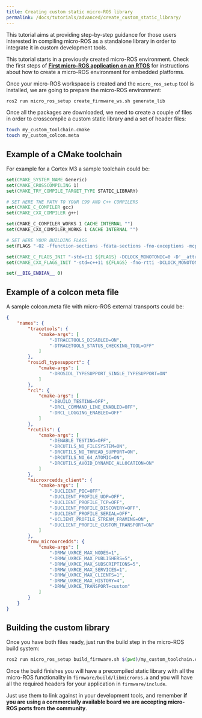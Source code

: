 ```yaml
---
title: Creating custom static micro-ROS library 
permalink: /docs/tutorials/advanced/create_custom_static_library/
---
```


This tutorial aims at providing step-by-step guidance for those users interested in compiling micro-ROS as a standalone library in order to integrate it in custom development tools.

This tutorial starts in a previously created micro-ROS environment. Check the first steps of [**First micro-ROS application on an RTOS**](../first_application_rtos/) for instructions about how to create a micro-ROS environment for embedded platforms.

Once your micro-ROS workspace is created and the `micro_ros_setup` tool is installed, we are going to prepare the micro-ROS environment:

```bash
ros2 run micro_ros_setup create_firmware_ws.sh generate_lib
```

Once all the packages are downloaded, we need to create a couple of files in order to crosscompile a custom static library and a set of header files:

```bash
touch my_custom_toolchain.cmake
touch my_custom_colcon.meta
```

## Example of a CMake toolchain

For example for a Cortex M3 a sample toolchain could be:

```cmake
set(CMAKE_SYSTEM_NAME Generic)
set(CMAKE_CROSSCOMPILING 1)
set(CMAKE_TRY_COMPILE_TARGET_TYPE STATIC_LIBRARY)

# SET HERE THE PATH TO YOUR C99 AND C++ COMPILERS
set(CMAKE_C_COMPILER gcc)
set(CMAKE_CXX_COMPILER g++)

set(CMAKE_C_COMPILER_WORKS 1 CACHE INTERNAL "")
set(CMAKE_CXX_COMPILER_WORKS 1 CACHE INTERNAL "")

# SET HERE YOUR BUILDING FLAGS
set(FLAGS "-O2 -ffunction-sections -fdata-sections -fno-exceptions -mcpu=cortex-m3 -nostdlib -mthumb --param max-inline-insns-single=500 -DF_CPU=84000000L -D'RCUTILS_LOG_MIN_SEVERITY=RCUTILS_LOG_MIN_SEVERITY_NONE'" CACHE STRING "" FORCE)

set(CMAKE_C_FLAGS_INIT "-std=c11 ${FLAGS} -DCLOCK_MONOTONIC=0 -D'__attribute__(x)='" CACHE STRING "" FORCE)
set(CMAKE_CXX_FLAGS_INIT "-std=c++11 ${FLAGS} -fno-rtti -DCLOCK_MONOTONIC=0 -D'__attribute__(x)='" CACHE STRING "" FORCE)

set(__BIG_ENDIAN__ 0)
```

## Example of a colcon meta file

A sample colcon.meta file with micro-ROS external transports could be:

```json
{
    "names": {
        "tracetools": {
            "cmake-args": [
                "-DTRACETOOLS_DISABLED=ON",
                "-DTRACETOOLS_STATUS_CHECKING_TOOL=OFF"
            ]
        },
        "rosidl_typesupport": {
            "cmake-args": [
                "-DROSIDL_TYPESUPPORT_SINGLE_TYPESUPPORT=ON"
            ]
        },
        "rcl": {
            "cmake-args": [
                "-DBUILD_TESTING=OFF",
                "-DRCL_COMMAND_LINE_ENABLED=OFF",
                "-DRCL_LOGGING_ENABLED=OFF"
            ]
        }, 
        "rcutils": {
            "cmake-args": [
                "-DENABLE_TESTING=OFF",
                "-DRCUTILS_NO_FILESYSTEM=ON",
                "-DRCUTILS_NO_THREAD_SUPPORT=ON",
                "-DRCUTILS_NO_64_ATOMIC=ON",
                "-DRCUTILS_AVOID_DYNAMIC_ALLOCATION=ON"
            ]
        },
        "microxrcedds_client": {
            "cmake-args": [
                "-DUCLIENT_PIC=OFF",
                "-DUCLIENT_PROFILE_UDP=OFF",
                "-DUCLIENT_PROFILE_TCP=OFF",
                "-DUCLIENT_PROFILE_DISCOVERY=OFF",
                "-DUCLIENT_PROFILE_SERIAL=OFF",
                "-UCLIENT_PROFILE_STREAM_FRAMING=ON",
                "-DUCLIENT_PROFILE_CUSTOM_TRANSPORT=ON"
            ]
        },
        "rmw_microxrcedds": {
            "cmake-args": [
                "-DRMW_UXRCE_MAX_NODES=1",
                "-DRMW_UXRCE_MAX_PUBLISHERS=5",
                "-DRMW_UXRCE_MAX_SUBSCRIPTIONS=5",
                "-DRMW_UXRCE_MAX_SERVICES=1",
                "-DRMW_UXRCE_MAX_CLIENTS=1",
                "-DRMW_UXRCE_MAX_HISTORY=4",
                "-DRMW_UXRCE_TRANSPORT=custom"
            ]
        }
    }
}
```

## Building the custom library

Once you have both files ready, just run the build step in the micro-ROS build system:

```bash
ros2 run micro_ros_setup build_firmware.sh $(pwd)/my_custom_toolchain.cmake $(pwd)/my_custom_colcon.meta
```

Once the build finishes you will have a precompiled static library with all the micro-ROS functionality in `firmware/build/libmicroros.a` and you will have all the required headers for your application in `firmware/include`. 

Just use them to link against in your development tools, and remember **if you are using a commercially available board we are accepting micro-ROS ports from the community**.